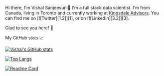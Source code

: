 
Hi there, I'm Vishal Sanjeevuni👋 I'm a full stack data scientist. I'm from Canada, living in Toronto and currently working at [Kingsdale Advisors](https://www.kingsdaleadvisors.com/). You can find me on [![Twitter][1.2]][1],  or on [![LinkedIn][3.2]][3].

Glad to see you here! 🤩

My GitHub stats 📈

[![Vishal's GitHub stats](https://github-readme-stats.vercel.app/api?username=vishalsanjeevuni)](https://github.com/vishalsanjeevuni/github-readme-stats)

[![Top Langs](https://github-readme-stats.vercel.app/api/top-langs/?username=vishalsanjeevuni&layout=compact)](https://github.com/vishalsanjeevuni/github-readme-stats)


[![Readme Card](https://github-readme-stats.vercel.app/api/pin/?username=vishalsanjeevuni&repo=github-readme-stats)](https://github.com/vishalsanjeevuni/github-readme-stats)

<!--START_SECTION:waka-->
<!--END_SECTION:waka-->

